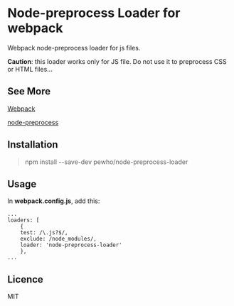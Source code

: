 Node-preprocess Loader for webpack
==================================

Webpack node-preprocess loader for js files.

**Caution**: this loader works only for JS file. Do not use it to preprocess CSS or HTML files...


See More
--------

[Webpack](http://webpack.github.io/)

[node-preprocess](https://www.npmjs.com/package/preprocess)

Installation
------------

> npm install --save-dev pewho/node-preprocess-loader

Usage
-----

In **webpack.config.js**, add this:

```
...
loaders: [
	{
	test: /\.js?$/,
	exclude: /node_modules/,
	loader: 'node-preprocess-loader'
	},
...
```

Licence
-------

MIT
